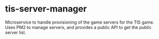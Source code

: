 # tis-server-manager

Microservice to handle provisioning of the game servers for the TIS game. Uses PM2 to manage servers, and provides a public API to get the public server list.
